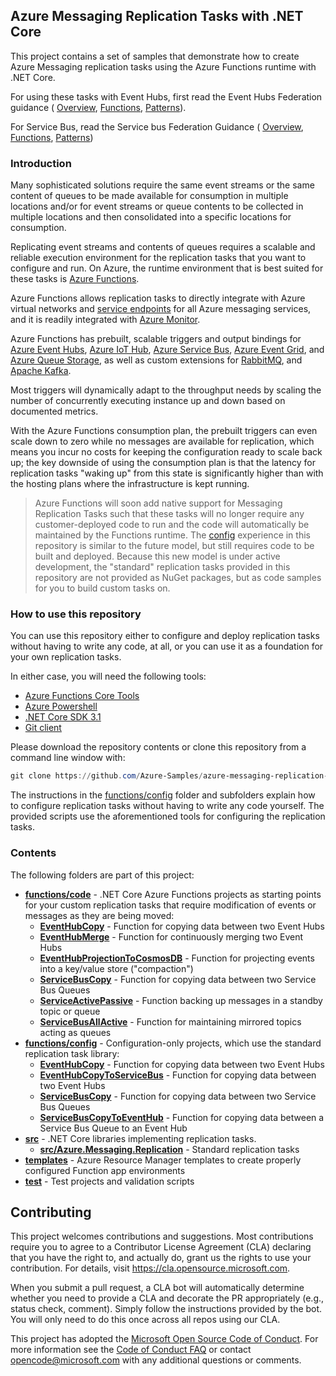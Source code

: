 ## Azure Messaging Replication Tasks with .NET Core

This project contains a set of samples that demonstrate how to create Azure
Messaging replication tasks using the Azure Functions runtime with .NET Core.

For using these tasks with Event Hubs, first read the Event Hubs Federation guidance (
[Overview](https://docs.microsoft.com/azure/event-hubs/event-hubs-federation-overview),
[Functions](https://docs.microsoft.com/azure/event-hubs/event-hubs-federation-replicator-functions),
[Patterns](https://docs.microsoft.com/azure/event-hubs/event-hubs-federation-patterns)).

For Service Bus, read the Service bus Federation Guidance (
[Overview](https://docs.microsoft.com/azure/service-bus-messaging/service-bus-federation-overview),
[Functions](https://docs.microsoft.com/azure/service-bus-messaging/service-bus-federation-replicator-functions),
[Patterns](https://docs.microsoft.com/azure/service-bus-messaging/service-bus-federation-patterns))

### Introduction

Many sophisticated solutions require the same event streams or the same content
of queues to be made available for consumption in multiple locations and/or for
event streams or queue contents to be collected in multiple locations and then
consolidated into a specific locations for consumption.

Replicating event streams and contents of queues requires a scalable and
reliable execution environment for the replication tasks that you want to
configure and run. On Azure, the runtime environment that is best suited for
these tasks is [Azure Functions](https://docs.microsoft.com/azure/azure-functions/functions-overview.md).

Azure Functions allows replication tasks to directly integrate
with Azure virtual networks and [service endpoints](https://docs.microsoft.com/azure/virtual-network/virtual-network-service-endpoints-overview) for
all Azure messaging services, and it is readily integrated with [Azure Monitor](https://docs.microsoft.com/azure/azure-monitor/overview).

Azure Functions has prebuilt, scalable triggers and output bindings for [Azure Event Hubs](https://docs.microsoft.com/azure/azure-functions/functions-bindings-event-hubs), [Azure IoT
Hub](https://docs.microsoft.com/azure/azure-functions/functions-bindings-event-iot), [Azure Service Bus](https://docs.microsoft.com/azure/azure-functions/functions-bindings-service-bus.md), [Azure Event
Grid](https://docs.microsoft.com/azure/azure-functions/functions-bindings-event-grid.md), and [Azure Queue Storage](https://docs.microsoft.com/azure/azure-functions/functions-bindings-storage-queue.md), as well as
custom extensions for [RabbitMQ](https://github.com/azure/azure-functions-rabbitmq-extension), and [Apache Kafka](https://github.com/azure/azure-functions-kafka-extension). 

Most triggers will dynamically adapt to the throughput needs by scaling the
number of concurrently executing instance up and down based on documented
metrics.

With the Azure Functions consumption plan, the prebuilt triggers can even scale
down to zero while no messages are available for replication, which means you
incur no costs for keeping the configuration ready to scale back up; the key
downside of using the consumption plan is that the latency for replication tasks
"waking up" from this state is significantly higher than with the hosting plans
where the infrastructure is kept running.  

> Azure Functions will soon add native support for Messaging Replication Tasks
> such that these tasks will no longer require any customer-deployed code to run
> and the code will automatically be maintained by the Functions runtime. The
> [config](functions/config) experience in this repository is similar to the
> future model, but still requires code to be built and deployed. Because this
> new model is under active development, the "standard" replication tasks
> provided in this repository are not provided as NuGet packages, but as code
> samples for you to build custom tasks on.

### How to use this repository

You can use this repository either to configure and deploy replication tasks
without having to write any code, at all, or you can use it as a foundation for
your own replication tasks.

In either case, you will need the following tools:
* [Azure Functions Core Tools](https://docs.microsoft.com/azure/azure-functions/functions-run-local)
* [Azure Powershell](https://docs.microsoft.com/en-us/powershell/azure/install-az-ps)
* [.NET Core SDK 3.1](https://dotnet.microsoft.com/download/dotnet-core/3.1)
* [Git client](https://git-scm.com/downloads)

Please download the repository contents or clone this repository from a command line window with:

```powershell
git clone https://github.com/Azure-Samples/azure-messaging-replication-dotnet
```

The instructions in the [functions/config](functions/config) folder and
subfolders explain how to configure replication tasks without having to write
any code yourself. The provided scripts use the aforementioned tools for
configuring the replication tasks.

### Contents

The following folders are part of this project:

* **[functions/code](functions/code)** - .NET Core Azure Functions projects as starting points for your custom replication tasks that require modification of events or messages as they are being moved:
   * **[EventHubCopy](functions/code/EventHubCopy)** - Function for copying data between two Event Hubs
   * **[EventHubMerge](functions/code/EventHubMerge)** - Function for continuously merging two Event Hubs
   * **[EventHubProjectionToCosmosDB](functions/code/EventHubProjectionToCosmosDB)** - Function for projecting events into a key/value store ("compaction")
   * **[ServiceBusCopy](functions/code/ServiceBusCopy)** - Function for copying data between two Service Bus Queues
   * **[ServiceActivePassive](functions/code/ServiceBusActivePassive)** - Function backing up messages in a standby topic or queue
   * **[ServiceBusAllActive](functions/code/ServiceBusAllActive)** - Function for maintaining mirrored topics acting as queues
* **[functions/config](functions/config)** - Configuration-only projects, which use the standard replication task library:
   * **[EventHubCopy](functions/config/EventHubCopy)** - Function for copying data between two Event Hubs
   * **[EventHubCopyToServiceBus](functions/config/EventHubCopyToServiceBus)** - Function for copying data between two Event Hubs
   * **[ServiceBusCopy](functions/config/ServiceBusCopy)** - Function for copying data between two Service Bus Queues
   * **[ServiceBusCopyToEventHub](functions/config/ServiceBusCopyToEventHub)** - Function for copying data between a Service Bus Queue to an Event Hub
* **[src](src)** - .NET Core libraries implementing replication tasks.
  * **[src/Azure.Messaging.Replication](src/Azure.Messaging.Replication)** - Standard replication tasks
* **[templates](templates)** - Azure Resource Manager templates to create properly configured Function app environments 
* **[test](test)** - Test projects and validation scripts


## Contributing

This project welcomes contributions and suggestions.  Most contributions require you to agree to a
Contributor License Agreement (CLA) declaring that you have the right to, and actually do, grant us
the rights to use your contribution. For details, visit https://cla.opensource.microsoft.com.

When you submit a pull request, a CLA bot will automatically determine whether you need to provide
a CLA and decorate the PR appropriately (e.g., status check, comment). Simply follow the instructions
provided by the bot. You will only need to do this once across all repos using our CLA.

This project has adopted the [Microsoft Open Source Code of Conduct](https://opensource.microsoft.com/codeofconduct/).
For more information see the [Code of Conduct FAQ](https://opensource.microsoft.com/codeofconduct/faq/) or
contact [opencode@microsoft.com](mailto:opencode@microsoft.com) with any additional questions or comments.
